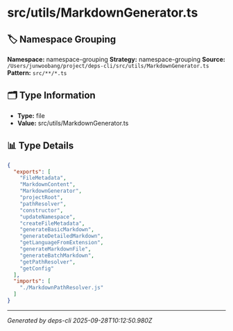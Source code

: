 # src/utils/MarkdownGenerator.ts

## 🏷️ Namespace Grouping

**Namespace:** namespace-grouping
**Strategy:** namespace-grouping
**Source:** `/Users/junwoobang/project/deps-cli/src/utils/MarkdownGenerator.ts`
**Pattern:** `src/**/*.ts`

## 🗂️ Type Information

- **Type:** file
- **Value:** src/utils/MarkdownGenerator.ts

## 📊 Type Details

```json
{
  "exports": [
    "FileMetadata",
    "MarkdownContent",
    "MarkdownGenerator",
    "projectRoot",
    "pathResolver",
    "constructor",
    "updateNamespace",
    "createFileMetadata",
    "generateBasicMarkdown",
    "generateDetailedMarkdown",
    "getLanguageFromExtension",
    "generateMarkdownFile",
    "generateBatchMarkdown",
    "getPathResolver",
    "getConfig"
  ],
  "imports": [
    "./MarkdownPathResolver.js"
  ]
}
```

---
*Generated by deps-cli 2025-09-28T10:12:50.980Z*
